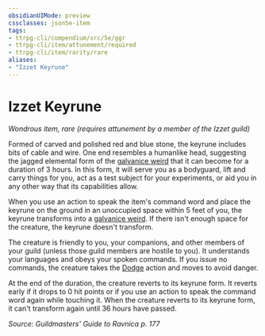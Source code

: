 ```yaml
---
obsidianUIMode: preview
cssclasses: json5e-item
tags:
- ttrpg-cli/compendium/src/5e/ggr
- ttrpg-cli/item/attunement/required
- ttrpg-cli/item/rarity/rare
aliases: 
- "Izzet Keyrune"
---
```

# Izzet Keyrune
*Wondrous item, rare (requires attunement by a member of the Izzet guild)*  


Formed of carved and polished red and blue stone, the keyrune includes bits of cable and wire. One end resembles a humanlike head, suggesting the jagged elemental form of the [galvanice weird](3-Mechanics/CLI/bestiary/elemental/galvanice-weird-ggr.md) that it can become for a duration of 3 hours. In this form, it will serve you as a bodyguard, lift and carry things for you, act as a test subject for your experiments, or aid you in any other way that its capabilities allow.

When you use an action to speak the item's command word and place the keyrune on the ground in an unoccupied space within 5 feet of you, the keyrune transforms into a [galvanice weird](3-Mechanics/CLI/bestiary/elemental/galvanice-weird-ggr.md). If there isn't enough space for the creature, the keyrune doesn't transform.

The creature is friendly to you, your companions, and other members of your guild (unless those guild members are hostile to you). It understands your languages and obeys your spoken commands. If you issue no commands, the creature takes the [Dodge](3-Mechanics/CLI/rules/actions.md#Dodge) action and moves to avoid danger.

At the end of the duration, the creature reverts to its keyrune form. It reverts early if it drops to 0 hit points or if you use an action to speak the command word again while touching it. When the creature reverts to its keyrune form, it can't transform again until 36 hours have passed.

*Source: Guildmasters' Guide to Ravnica p. 177*